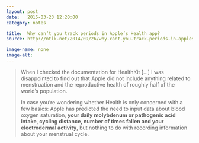 ```yaml
---
layout: post
date:   2015-03-23 12:20:00
category: notes

title:  Why can‘t you track periods in Apple’s Health app?
source: http://ntlk.net/2014/09/26/why-cant-you-track-periods-in-apples-health-app/

image-name: none
image-alt:
---
```


>When I checked the documentation for HealthKit [...] I was disappointed to find out that Apple did not include anything related to menstruation and the reproductive health of roughly half of the world’s population.
>
>In case you’re wondering whether Health is only concerned with a few basics: Apple has predicted the need to input data about blood oxygen saturation, **your daily molybdenum or pathogenic acid intake, cycling distance, number of times fallen and your electrodermal activity**, but nothing to do with recording information about your menstrual cycle.





